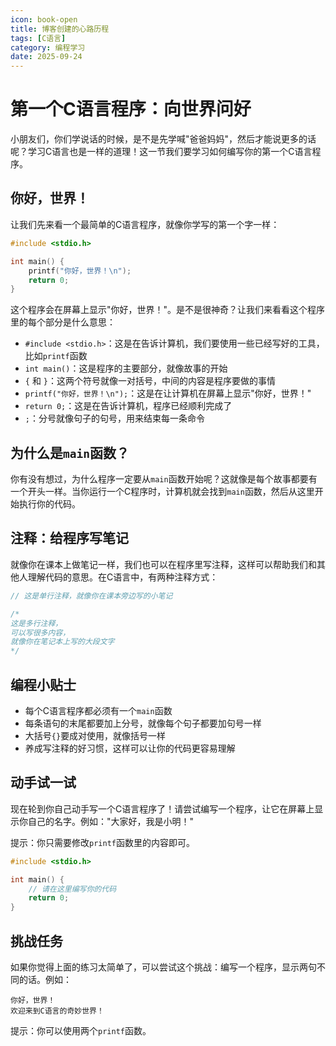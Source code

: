 ```yaml
---
icon: book-open
title: 博客创建的心路历程
tags: [C语言]
category: 编程学习
date: 2025-09-24
---
```

# 第一个C语言程序：向世界问好

小朋友们，你们学说话的时候，是不是先学喊"爸爸妈妈"，然后才能说更多的话呢？学习C语言也是一样的道理！这一节我们要学习如何编写你的第一个C语言程序。

## 你好，世界！

让我们先来看一个最简单的C语言程序，就像你学写的第一个字一样：

```c
#include <stdio.h>

int main() {
    printf("你好，世界！\n");
    return 0;
}
```

这个程序会在屏幕上显示"你好，世界！"。是不是很神奇？让我们来看看这个程序里的每个部分是什么意思：

- `#include <stdio.h>`：这是在告诉计算机，我们要使用一些已经写好的工具，比如`printf`函数
- `int main()`：这是程序的主要部分，就像故事的开始
- `{` 和 `}`：这两个符号就像一对括号，中间的内容是程序要做的事情
- `printf("你好，世界！\n");`：这是在让计算机在屏幕上显示"你好，世界！"
- `return 0;`：这是在告诉计算机，程序已经顺利完成了
- `;`：分号就像句子的句号，用来结束每一条命令

## 为什么是`main`函数？

你有没有想过，为什么程序一定要从`main`函数开始呢？这就像是每个故事都要有一个开头一样。当你运行一个C程序时，计算机就会找到`main`函数，然后从这里开始执行你的代码。

## 注释：给程序写笔记

就像你在课本上做笔记一样，我们也可以在程序里写注释，这样可以帮助我们和其他人理解代码的意思。在C语言中，有两种注释方式：

```c
// 这是单行注释，就像你在课本旁边写的小笔记

/* 
这是多行注释，
可以写很多内容，
就像你在笔记本上写的大段文字 
*/
```

## 编程小贴士

- 每个C语言程序都必须有一个`main`函数
- 每条语句的末尾都要加上分号，就像每个句子都要加句号一样
- 大括号`{}`要成对使用，就像括号一样
- 养成写注释的好习惯，这样可以让你的代码更容易理解

## 动手试一试

现在轮到你自己动手写一个C语言程序了！请尝试编写一个程序，让它在屏幕上显示你自己的名字。例如："大家好，我是小明！"

提示：你只需要修改`printf`函数里的内容即可。

```c
#include <stdio.h>

int main() {
    // 请在这里编写你的代码
    return 0;
}
```

## 挑战任务

如果你觉得上面的练习太简单了，可以尝试这个挑战：编写一个程序，显示两句不同的话。例如：

```
你好，世界！
欢迎来到C语言的奇妙世界！
```

提示：你可以使用两个`printf`函数。
